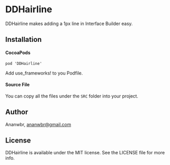 # DDHairline
DDHairline makes adding a 1px line in Interface Builder easy.

## Installation

#### CocoaPods

	pod 'DDHairline'

Add use_frameworks! to you Podfile.
 
#### Source File
You can copy all the files under the `SRC` folder into your project.

## Author

Ananwbr, ananwbr@gmail.com

## License

DDHairline is available under the MIT license. See the LICENSE file for more info.